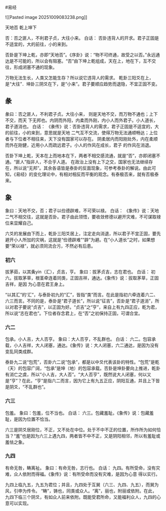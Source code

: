 #易经 

![[Pasted image 20251009083238.png]]


天地否  乾上坤下


否：否之匪人，不利君子贞，大往小来。
白话：
否卦违背人的开求。君子正固是不适宜的，大的前往，小的来到。

否卦是下坤上乾，亦即“天地否”。《序卦》说：“物不可终通，故受之以否。”永远通达是不可能的，所以会有阻塞。“否”由下坤上乾组成，天在上，地在下，互不交往，形成闭塞不通的现象。

万物无法生长，人类又怎能生存？所以说它违背人的需求。
乾卦三阳爻在上，是“大往”．坤卦三阴爻在下，是“小来”。君子要顺应趋势而退隐，不宜正固不变。

## 彖

彖曰：否之匪人，不利君子贞。大往小来， 则是天地不交，而万物不通也；上下不交，而天
下无邦也。内阴而外阳，内柔而外刚，内小人而外君子。小人道长，君子道消也。
白话：
《彖传》说：否卦违背人的需求，君子正固是不适宜的，大的前往，小的来到，意思就是天地
二气互不交流，使得万物无法通顺畅达；上位者与下位者不相往来，天下没有国家可以存在。
阴柔居内而阳刚处外，内在柔顺而外在刚健，近用小人而疏远君子。小人的作风在成长，君子
的作风在消退。

否卦下坤上乾，天本在上而地本在下，两者不相交感流通，就是“否”，亦即闭塞不通。“匪人”指非人，不合乎人道。
在政治上没有上下之交，国家也无法继续存在，所以说“无邦”。其余各语皆是泰卦的反面现象，可参考泰卦的解说。由此可知，《易经》的变化理论中，有相对相反而平衡的观念。有泰极否来，就有否极泰来。


## 象
象曰：天地不交，否；君子以俭德辟难，不可荣以禄。
白话：
《象传》说：天地二气不相交往，这就是否卦。君子由此领悟，要收敛修德以避开灾难，不可谋取禄位来显耀自己。

六爻的发展由下而上，乾卦三阳爻居上，注定走向消退，所以君子不宜正固，要先避开小人所加的灾祸，这就是“俭德辟难”“辟”为避。在“小人道长”之时，如果想要“荣以禄”，就必须同流合污，不然必有后患。



### 初六
拔茅茹，以其夤yin（汇），贞吉，亨。
象曰：拔茅贞吉，志在君也。
白话：
初六。拔取茅草，根茎牵连着同类，正固吉祥，通达。《象传》说：拔取茅草，正固吉祥，是因
为心意在君王身上。

“以其汇”的‘汇”，与泰卦初九的“汇”，皆指“类”而言。在此是指初六牵连着六二、六三而言。不同的是，泰卦是“君子道长”，所以说“征吉”，否卦是“君子道消”，所以对君子要说“贞吉”，以正固为好。“贞吉”之“亨”，来自上有九四正应，乾为君，所以说“志在君也”。下位者存念君上，在“否”之初保持正固，可谓合宜。



### 六二
包承。小人吉，大人否亨。
象曰：大人否亨，不乱群也。
白话：
六二。包容承载，小人吉祥，大人闭塞，通达。《象传》说：大人闭塞，六二通达，是因为没有
变乱同类成群。


泰卦九二说“包荒”，否卦六二说“包承”，都是以中爻代表该卦的特性。“包荒”是乾（天）的包容广阔，“包承”是坤（地）的包容承载。否卦是坤卦要向上推进，乾卦有消亡之虞，所以“小人吉，大人否”。“大人否亨”，既然说大人闭塞，何以又是“亨”？在此，“亨”是指六二而言，因为它上有九五正应，阴阳互通，并且上下皆是阴爻，“不乱群也”。


### 六三
包羞。
象曰：包羞，位不当也。
白话：
六三。包藏羞耻。《象传》说：包藏羞耻，是因为位置不恰当。

六三是阴爻居刚位，不正，又不处在中位。处于不中不正的位置，所作所为如何恰当？“羞”也是因为六三上遇九四，两者皆不中不正，又是阴阳相邻，所以有羞耻或羞怯之象。



### 九四
有命无咎，畴离祉。
象曰：有命无咎，志行也。
白话：
九四。有所受命，没有灾难，众人依附而得福。《象传》说：有所受命而没有灾难，是因为心意
得以实行。

九四上临九五，九五为君位；并且，九四处于互巽（六三、九四、九五），而巽为风，引申为传令。
“畴”，铸也，同类或众人。“离”，丽也，附丽或依附。在此，九四下临三个阴爻，有如众人前来依附。既能受君所命，又能福利众人，九四的心意可以实现。










